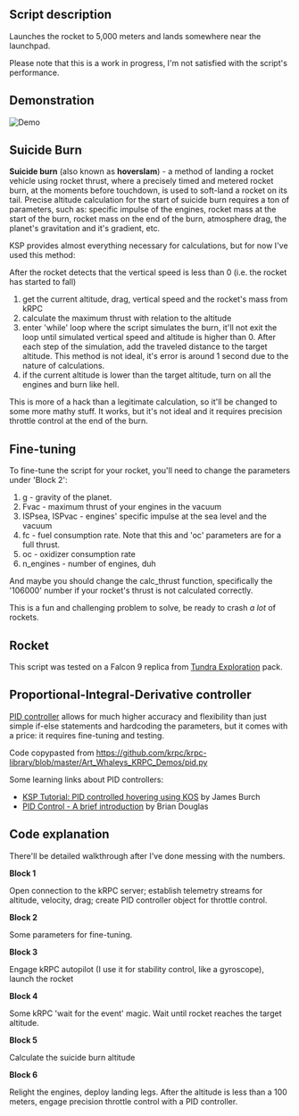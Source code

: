 ## Script description
Launches the rocket to 5,000 meters and lands somewhere near the launchpad.

Please note that this is a work in progress, I'm not satisfied with the script's performance.

## Demonstration
![Demo](https://media.giphy.com/media/ZaX7mfjQ2tkVXFigdA/giphy.gif)

## Suicide Burn
**Suicide burn** (also known as **hoverslam**) - a method of landing a rocket vehicle using rocket thrust,
where a precisely timed and metered rocket burn, at the moments before touchdown, is used to soft-land a rocket on its tail.
Precise altitude calculation for the start of suicide burn requires a ton of parameters,
such as: specific impulse of the engines, rocket mass at the start of the burn, rocket mass on the end of the burn,
atmosphere drag, the planet's gravitation and it's gradient, etc.

KSP provides almost everything necessary for calculations, but for now I've used this method:

After the rocket detects that the vertical speed is less than 0 (i.e. the rocket has started to fall)

1. get the current altitude, drag, vertical speed and the rocket's mass from kRPC
2. calculate the maximum thrust with relation to the altitude
3. enter 'while' loop where the script simulates the burn, it'll not exit the loop until simulated vertical speed and altitude is higher than 0. After each step of the simulation, add the traveled distance to the target altitude.
This method is not ideal, it's error is around 1 second due to the nature of calculations.
4. if the current altitude is lower than the target altitude, turn on all the engines and burn like hell.

This is more of a hack than a legitimate calculation, so it'll be changed to some more mathy stuff. It works, but it's not ideal and it requires precision throttle control at the end of the burn.

## Fine-tuning
To fine-tune the script for your rocket, you'll need to change the parameters under 'Block 2':
1. g - gravity of the planet.
2. Fvac - maximum thrust of your engines in the vacuum
3. ISPsea, ISPvac - engines' specific impulse at the sea level and the vacuum
4. fc - fuel consumption rate. Note that this and 'oc' parameters are for a full thrust.
5. oc - oxidizer consumption rate
6. n_engines - number of engines, duh

And maybe you should change the calc_thrust function, specifically the '106000' number if your rocket's thrust is not calculated correctly.

This is a fun and challenging problem to solve, be ready to crash *a lot* of rockets.


## Rocket
This script was tested on a Falcon 9 replica from [Tundra Exploration](https://forum.kerbalspaceprogram.com/index.php?/topic/166915-17x-tundra-exploration-v160-august-17th-restockalike-spacex-falcon-9-dragon-v2-and-starship-ro-compatible/) pack.


## Proportional-Integral-Derivative controller
[PID controller](https://en.wikipedia.org/wiki/PID_controller) allows for much higher accuracy and flexibility than just simple if-else statements and hardcoding the parameters, but it comes with a price: it requires fine-tuning and testing.

Code copypasted from https://github.com/krpc/krpc-library/blob/master/Art_Whaleys_KRPC_Demos/pid.py

Some learning links about PID controllers:
* [KSP Tutorial: PID controlled hovering using KOS](https://www.youtube.com/watch?v=LTKkAnWRcmo) by James Burch
* [PID Control - A brief introduction](https://www.youtube.com/watch?v=UR0hOmjaHp0) by Brian Douglas

## Code explanation

There'll be detailed walkthrough after I've done messing with the numbers.

**Block 1**

Open connection to the kRPC server; establish telemetry streams for altitude, velocity, drag; create PID controller object for throttle control.

**Block 2**

Some parameters for fine-tuning.

**Block 3**

Engage kRPC autopilot (I use it for stability control, like a gyroscope), launch the rocket

**Block 4**

Some kRPC 'wait for the event' magic. Wait until rocket reaches the target altitude.

**Block 5**

Calculate the suicide burn altitude

**Block 6**

Relight the engines, deploy landing legs. After the altitude is less than a 100 meters, engage precision throttle control with a PID controller.

